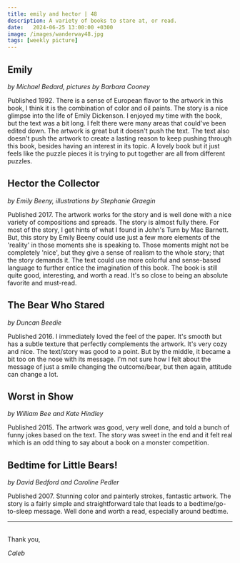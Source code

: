 ```yaml
---
title: emily and hector | 48
description: A variety of books to stare at, or read.
date:   2024-06-25 13:00:00 +0300
image: /images/wanderway48.jpg
tags: [weekly picture]
---
```


## Emily
*by Michael Bedard, pictures by Barbara Cooney*

Published 1992. There is a sense of European flavor to the artwork in this book, I think it is the combination of color and oil paints. The story is a nice glimpse into the life of Emily Dickenson. I enjoyed my time with the book, but the text was a bit long. I felt there were many areas that could've been edited down. The artwork is great but it doesn't push the text. The text also doesn't push the artwork to create a lasting reason to keep pushing through this book, besides having an interest in its topic. A lovely book but it just feels like the puzzle pieces it is trying to put together are all from different puzzles. 
 
## Hector the Collector
*by Emily Beeny, illustrations by Stephanie Graegin*

Published 2017. The artwork works for the story and is well done with a nice variety of compositions and spreads. The story is almost fully there. For most of the story, I get hints of what I found in John's Turn by Mac Barnett. But, this story by Emily Beeny could use just a few more elements of the 'reality' in those moments she is speaking to. Those moments might not be completely 'nice', but they give a sense of realism to the whole story; that the story demands it. The text could use more colorful and sense-based language to further entice the imagination of this book. The book is still quite good, interesting, and worth a read. It's so close to being an absolute favorite and must-read. 
 
## The Bear Who Stared
*by Duncan Beedie*

Published 2016. I immediately loved the feel of the paper. It's smooth but has a subtle texture that perfectly complements the artwork. It's very cozy and nice. The text/story was good to a point. But by the middle, it became a bit too on the nose with its message. I'm not sure how I felt about the message of just a smile changing the outcome/bear, but then again, attitude can change a lot. 
 
## Worst in Show
*by William Bee and Kate Hindley*

Published 2015. The artwork was good, very well done, and told a bunch of funny jokes based on the text. The story was sweet in the end and it felt real which is an odd thing to say about a book on a monster competition. 
 
## Bedtime for Little Bears!
*by David Bedford and Caroline Pedler*

Published 2007. Stunning color and painterly strokes, fantastic artwork. The story is a fairly simple and straightforward tale that leads to a bedtime/go-to-sleep message. Well done and worth a read, especially around bedtime. 



***

<br>
Thank you,

*Caleb*